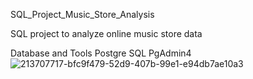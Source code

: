 SQL_Project_Music_Store_Analysis

SQL project to analyze online music store data



Database and Tools
Postgre SQL
PgAdmin4
![213707717-bfc9f479-52d9-407b-99e1-e94db7ae10a3](https://github.com/sharu12-eng/music-store/assets/156799116/0fc06e85-c774-4c9f-ae71-7e28a9a5f4a7)
